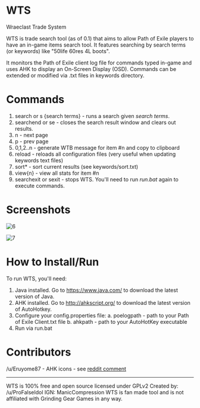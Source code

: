 # WTS
Wraeclast Trade System

WTS is trade search tool (as of 0.1) that aims to allow Path of Exile players to have an in-game items search tool. It features searching by search terms (or keywords) like "50life 60res 4L boots".

It monitors the Path of Exile client log file for commands typed in-game and uses AHK to display an On-Screen Display (OSD). Commands can be extended or modified via .txt files in keywords directory.

# Commands

1. search or s {search terms} - runs a search given _search terms_.
2. searchend or se - closes the search result window and clears out results.
3. n - next page
4. p - prev page
5. 0,1,2..n - generate WTB message for item #n and copy to clipboard
5. reload - reloads all configuration files (very useful when updating keywords text files)
6. sort* - sort current results (see keywords/sort.txt)
7. view{n} - view all stats for item #n
8. searchexit or sexit - stops WTS. You'll need to run _run.bat_ again to execute commands.

# Screenshots

![6](https://cloud.githubusercontent.com/assets/75921/11445426/eeb9d4c2-9566-11e5-814e-5c6f663cfa84.png)

![7](https://cloud.githubusercontent.com/assets/75921/11445437/009bbbf6-9567-11e5-9075-e4dd972a0622.png)

# How to Install/Run

To run WTS, you'll need:

1. Java installed. Go to https://www.java.com/ to download the latest version of Java.
2. AHK installed. Go to http://ahkscript.org/ to download the latest version of AutoHotkey.
3. Configure your config.properties file:
 a. poelogpath - path to your Path of Exile Client.txt file
 b. ahkpath    - path to your AutoHotKey executable
4. Run via run.bat

# Contributors

/u/Eruyome87 - AHK icons - see [reddit comment](https://www.reddit.com/message/messages/4i2p30)

---

WTS is 100% free and open source licensed under GPLv2
Created by: /u/ProFalseIdol IGN: ManicCompression
WTS is fan made tool and is not affiliated with Grinding Gear Games in any way.
